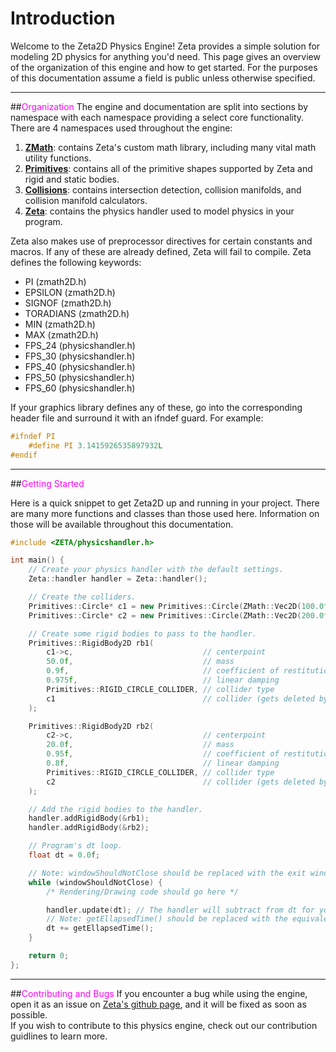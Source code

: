 # Introduction

Welcome to the Zeta2D Physics Engine! Zeta provides a simple solution for modeling 2D physics for anything you'd need. This page gives an overview of the organization of this engine and how to get started. For the purposes of this documentation assume a field is public unless otherwise specified.

___

##<span style="color:fuchsia">Organization</span>
The engine and documentation are split into sections by namespace with each namespace providing a select core functionality. There are 4 namespaces used throughout the engine:  

1. [**ZMath**](https://salamence064.github.io/Zeta2D/zmath/): contains Zeta's custom math library, including many vital math utility functions.
2. [**Primitives**](https://salamence064.github.io/Zeta2D/primitives/): contains all of the primitive shapes supported by Zeta and rigid and static bodies.
3. [**Collisions**](https://salamence064.github.io/Zeta2D/collisions/): contains intersection detection, collision manifolds, and collision manifold calculators.
4. [**Zeta**](https://salamence064.github.io/Zeta2D/zeta/): contains the physics handler used to model physics in your program.
  
Zeta also makes use of preprocessor directives for certain constants and macros. If any of these are already defined, Zeta will fail to compile. Zeta defines the following keywords:

* PI (zmath2D.h)
* EPSILON (zmath2D.h)
* SIGNOF (zmath2D.h)
* TORADIANS (zmath2D.h)
* MIN (zmath2D.h)
* MAX (zmath2D.h)
* FPS_24 (physicshandler.h)
* FPS_30 (physicshandler.h)
* FPS_40 (physicshandler.h)
* FPS_50 (physicshandler.h)
* FPS_60 (physicshandler.h)

If your graphics library defines any of these, go into the corresponding header file and surround it with an ifndef guard. For example:
```c++
#ifndef PI
    #define PI 3.1415926535897932L
#endif
```

___

##<span style="color:fuchsia">Getting Started</span>

Here is a quick snippet to get Zeta2D up and running in your project. There are many more functions and classes than those used here. Information on those will be available throughout this documentation.

```c++
#include <ZETA/physicshandler.h>

int main() {
    // Create your physics handler with the default settings.
    Zeta::handler handler = Zeta::handler();

    // Create the colliders.
    Primitives::Circle* c1 = new Primitives::Circle(ZMath::Vec2D(100.0f, 120.0f), 25.0f);
    Primitives::Circle* c2 = new Primitives::Circle(ZMath::Vec2D(200.0f, 240.0f), 12.0f);

    // Create some rigid bodies to pass to the handler.
    Primitives::RigidBody2D rb1(
        c1->c,                             // centerpoint
        50.0f,                             // mass
        0.9f,                              // coefficient of restitution
        0.975f,                            // linear damping
        Primitives::RIGID_CIRCLE_COLLIDER, // collider type
        c1                                 // collider (gets deleted by the constructor)
    );

    Primitives::RigidBody2D rb2(
        c2->c,                             // centerpoint
        20.0f,                             // mass
        0.95f,                             // coefficient of restitution
        0.8f,                              // linear damping
        Primitives::RIGID_CIRCLE_COLLIDER, // collider type
        c2                                 // collider (gets deleted by the constructor)
    );

    // Add the rigid bodies to the handler.
    handler.addRigidBody(&rb1);
    handler.addRigidBody(&rb2);

    // Program's dt loop.
    float dt = 0.0f;

    // Note: windowShouldNotClose should be replaced with the exit window condition in your graphics library.
    while (windowShouldNotClose) {
        /* Rendering/Drawing code should go here */

        handler.update(dt); // The handler will subtract from dt for you.
        // Note: getEllapsedTime() should be replaced with the equivalent function in your graphics library.
        dt += getEllapsedTime(); 
    }

    return 0;
};
```

___

##<span style="color:fuchsia">Contributing and Bugs</span>
If you encounter a bug while using the engine, open it as an issue on [Zeta's github page](https://github.com/Salamence064/Zeta2D), and it will be fixed as soon as possible.  
If you wish to contribute to this physics engine, check out our contribution guidlines to learn more.
